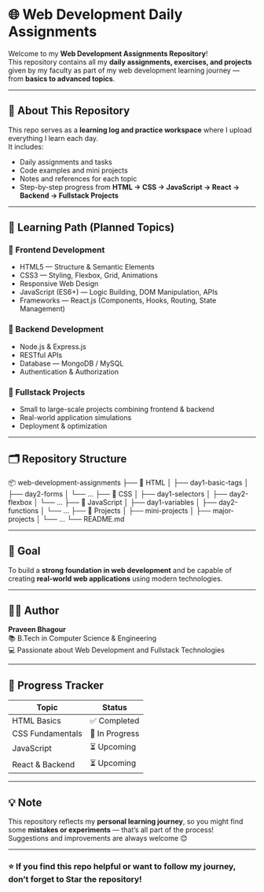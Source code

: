 # 🌐 Web Development Daily Assignments

Welcome to my **Web Development Assignments Repository**!  
This repository contains all my **daily assignments, exercises, and projects** given by my faculty as part of my web development learning journey — from **basics to advanced topics**.

---

## 📘 About This Repository

This repo serves as a **learning log and practice workspace** where I upload everything I learn each day.  
It includes:
- Daily assignments and tasks  
- Code examples and mini projects  
- Notes and references for each topic  
- Step-by-step progress from **HTML → CSS → JavaScript → React → Backend → Fullstack Projects**

---

## 🧭 Learning Path (Planned Topics)

### 🩵 Frontend Development
- HTML5 — Structure & Semantic Elements  
- CSS3 — Styling, Flexbox, Grid, Animations  
- Responsive Web Design  
- JavaScript (ES6+) — Logic Building, DOM Manipulation, APIs  
- Frameworks — React.js (Components, Hooks, Routing, State Management)

### 🧡 Backend Development
- Node.js & Express.js  
- RESTful APIs  
- Database — MongoDB / MySQL  
- Authentication & Authorization  

### 💚 Fullstack Projects
- Small to large-scale projects combining frontend & backend  
- Real-world application simulations  
- Deployment & optimization

---

## 🗂 Repository Structure

📦 web-development-assignments
├── 📁 HTML
│ ├── day1-basic-tags
│ ├── day2-forms
│ └── ...
├── 📁 CSS
│ ├── day1-selectors
│ ├── day2-flexbox
│ └── ...
├── 📁 JavaScript
│ ├── day1-variables
│ ├── day2-functions
│ └── ...
├── 📁 Projects
│ ├── mini-projects
│ ├── major-projects
│ └── ...
└── README.md


---

## 🚀 Goal

To build a **strong foundation in web development** and be capable of creating **real-world web applications** using modern technologies.

---

## 🧑‍💻 Author

**Praveen Bhagour**  
📚 B.Tech in Computer Science & Engineering  
💻 Passionate about Web Development and Fullstack Technologies

---

## 📅 Progress Tracker

| Topic | Status |
|-------|--------|
| HTML Basics | ✅ Completed |
| CSS Fundamentals | 🔄 In Progress |
| JavaScript | ⏳ Upcoming |
| React & Backend | ⏳ Upcoming |

---

## 💡 Note
This repository reflects my **personal learning journey**, so you might find some **mistakes or experiments** — that’s all part of the process!  
Suggestions and improvements are always welcome 😊

---

### ⭐ If you find this repo helpful or want to follow my journey, don’t forget to **Star** the repository!
